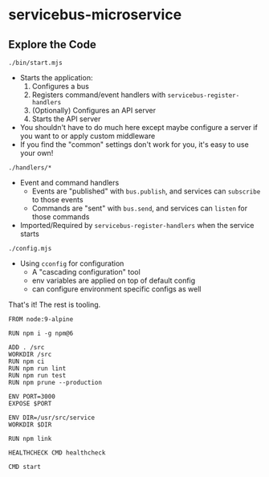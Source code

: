 # servicebus-microservice

## Explore the Code

`./bin/start.mjs`
* Starts the application:
  1. Configures a bus
  1. Registers command/event handlers with `servicebus-register-handlers`
  1. (Optionally) Configures an API server
  1. Starts the API server
* You shouldn't have to do much here except maybe configure a server if you want to or apply custom middleware
* If you find the "common" settings don't work for you, it's easy to use your own!

`./handlers/*`
* Event and command handlers
  * Events are "published" with `bus.publish`, and services can `subscribe` to those events
  * Commands are "sent" with `bus.send`, and services can `listen` for those commands
* Imported/Required by `servicebus-register-handlers` when the service starts

`./config.mjs`
* Using `cconfig` for configuration
  * A "cascading configuration" tool
  * env variables are applied on top of default config
  * can configure environment specific configs as well

That's it! The rest is tooling.


```
FROM node:9-alpine 

RUN npm i -g npm@6

ADD . /src
WORKDIR /src
RUN npm ci
RUN npm run lint
RUN npm run test
RUN npm prune --production

ENV PORT=3000
EXPOSE $PORT

ENV DIR=/usr/src/service
WORKDIR $DIR

RUN npm link

HEALTHCHECK CMD healthcheck

CMD start

```
